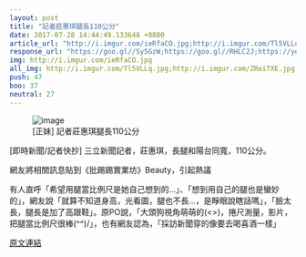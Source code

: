 ```yaml
---
layout: post
title: "記者莊惠琪腿長110公分"
date: 2017-07-28 14:44:49.133648 +0800
article_url: "http://i.imgur.com/ieRfaCO.jpg;http://i.imgur.com/Tl5VLLq.jpg;http://i.imgur.com/ZReiTXE.jpg;http://i.imgur.com/b8G2WVz.jpg;https://www.youtube.com/watch?v=GRyzwsjHB3A;https://www.instagram.com/chvickie;http://i.imgur.com/qpjVTVr.jpg"
response_url: "https://goo.gl//Sy5GzW;https://goo.gl//RHLC2J;https://youtu.be//2xaQ1hjkRF0//t//50s;https://youtu.be//0ilH3bH59EA"
img: http://i.imgur.com/ieRfaCO.jpg
all_img: http://i.imgur.com/Tl5VLLq.jpg;http://i.imgur.com/ZReiTXE.jpg;http://i.imgur.com/b8G2WVz.jpg;https://i.ytimg.com/vi/GRyzwsjHB3A/maxresdefault.jpg;https://scontent-tpe1-1.cdninstagram.com/t51.2885-19/s150x150/19623689_294851540978095_327557957162106880_a.jpg;http://i.imgur.com/qpjVTVr.jpg;http://img.appledaily.com.tw/images/ReNews/20170725/640_c2df598837574c0417900342287f8758.jpg;http://attach.setn.com/newsimages/2017/07/25/985595-PH.jpg;https://i.ytimg.com/vi/2xaQ1hjkRF0/hqdefault.jpg;https://i.ytimg.com/vi/0ilH3bH59EA/hqdefault.jpg
push: 47
boo: 37
neutral: 27
---
```


<figure>
<img src="http://i.imgur.com/ieRfaCO.jpg" alt="image">
<figcaption>
[正妹] 記者莊惠琪腿長110公分
</figcaption>
</figure>



[即時新聞/記者快抄] 三立新聞記者，莊惠琪，長腿和陽台同寬，110公分。

網友將相關訊息貼到《批踢踢實業坊》Beauty，引起熱議

有人直呼「希望用腿當比例尺是她自己想到的...」、「想到用自己的腿也是蠻妙的」，網友說「就算不知道身高，光看圖，腿也不長...，是睜眼說瞎話嗎」，「臉太長，腿長是加了高跟鞋」。原PO說，「大頭狗視角萌萌的(<>)，捲尺測量，影片，把腿當比例尺很棒\(^^)/」，也有網友認為，「採訪新聞穿的像要去喝喜酒一樣」

<a href = "https://www.ptt.cc/bbs/Beauty/M.1500901535.A.BD6.html">原文連結</a>

